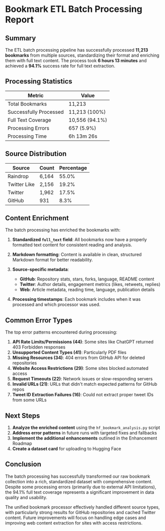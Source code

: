 # Bookmark ETL Batch Processing Report

## Summary

The ETL batch processing pipeline has successfully processed **11,213 bookmarks** from multiple sources, standardizing their format and enriching them with full text content. The process took **6 hours 13 minutes** and achieved a **94.1%** success rate for full text extraction.

## Processing Statistics

| Metric | Value |
|--------|-------|
| Total Bookmarks | 11,213 |
| Successfully Processed | 11,213 (100%) |
| Full Text Coverage | 10,556 (94.1%) |
| Processing Errors | 657 (5.9%) |
| Processing Time | 6h 13m 26s |

## Source Distribution

| Source | Count | Percentage |
|--------|-------|------------|
| Raindrop | 6,164 | 55.0% |
| Twitter Like | 2,156 | 19.2% |
| Twitter | 1,962 | 17.5% |
| GitHub | 931 | 8.3% |

## Content Enrichment

The batch processing has enriched the bookmarks with:

1. **Standardized `full_text` field**: All bookmarks now have a properly formatted text content for consistent reading and analysis.

2. **Markdown formatting**: Content is available in clean, structured Markdown format for better readability.

3. **Source-specific metadata**:
   - **GitHub**: Repository stats, stars, forks, language, README content
   - **Twitter**: Author details, engagement metrics (likes, retweets, replies)
   - **Web**: Article metadata, reading time, language, publication details

4. **Processing timestamps**: Each bookmark includes when it was processed and which processor was used.

## Common Error Types

The top error patterns encountered during processing:

1. **API Rate Limits/Permissions (44)**: Some sites like ChatGPT returned 403 Forbidden responses
2. **Unsupported Content Types (41)**: Particularly PDF files
3. **Missing Resources (34)**: 404 errors from GitHub API for deleted repositories
4. **Website Access Restrictions (29)**: Some sites blocked automated access
5. **Request Timeouts (22)**: Network issues or slow-responding servers
6. **Invalid URLs (21)**: URLs that didn't match expected patterns for GitHub repos
7. **Tweet ID Extraction Failures (16)**: Could not extract proper tweet IDs from some URLs

## Next Steps

1. **Analyze the enriched content** using the `hf_bookmark_analysis.py` script
2. **Address error patterns** in future runs with targeted fixes and fallbacks
3. **Implement the additional enhancements** outlined in the Enhancement Roadmap
4. **Create a dataset card** for uploading to Hugging Face

## Conclusion

The batch processing has successfully transformed our raw bookmark collection into a rich, standardized dataset with comprehensive content. Despite some processing errors (primarily due to external API limitations), the 94.1% full text coverage represents a significant improvement in data quality and usability.

The unified bookmark processor effectively handled different source types, with particularly strong results for GitHub repositories and cached Twitter content. Future improvements will focus on handling edge cases and improving web content extraction for sites with access restrictions.